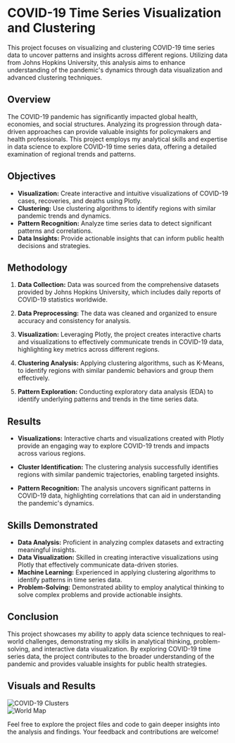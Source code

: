 # COVID-19 Time Series Visualization and Clustering

This project focuses on visualizing and clustering COVID-19 time series data to uncover patterns and insights across different regions. Utilizing data from Johns Hopkins University, this analysis aims to enhance understanding of the pandemic's dynamics through data visualization and advanced clustering techniques.

## Overview

The COVID-19 pandemic has significantly impacted global health, economies, and social structures. Analyzing its progression through data-driven approaches can provide valuable insights for policymakers and health professionals. This project employs my analytical skills and expertise in data science to explore COVID-19 time series data, offering a detailed examination of regional trends and patterns.

## Objectives

- **Visualization:** Create interactive and intuitive visualizations of COVID-19 cases, recoveries, and deaths using Plotly.
- **Clustering:** Use clustering algorithms to identify regions with similar pandemic trends and dynamics.
- **Pattern Recognition:** Analyze time series data to detect significant patterns and correlations.
- **Data Insights:** Provide actionable insights that can inform public health decisions and strategies.

## Methodology

1. **Data Collection:** Data was sourced from the comprehensive datasets provided by Johns Hopkins University, which includes daily reports of COVID-19 statistics worldwide.
   
2. **Data Preprocessing:** The data was cleaned and organized to ensure accuracy and consistency for analysis.

3. **Visualization:** Leveraging Plotly, the project creates interactive charts and visualizations to effectively communicate trends in COVID-19 data, highlighting key metrics across different regions.

4. **Clustering Analysis:** Applying clustering algorithms, such as K-Means, to identify regions with similar pandemic behaviors and group them effectively.

5. **Pattern Exploration:** Conducting exploratory data analysis (EDA) to identify underlying patterns and trends in the time series data.

## Results

- **Visualizations:** Interactive charts and visualizations created with Plotly provide an engaging way to explore COVID-19 trends and impacts across various regions.
  
- **Cluster Identification:** The clustering analysis successfully identifies regions with similar pandemic trajectories, enabling targeted insights.

- **Pattern Recognition:** The analysis uncovers significant patterns in COVID-19 data, highlighting correlations that can aid in understanding the pandemic's dynamics.

## Skills Demonstrated

- **Data Analysis:** Proficient in analyzing complex datasets and extracting meaningful insights.
- **Data Visualization:** Skilled in creating interactive visualizations using Plotly that effectively communicate data-driven stories.
- **Machine Learning:** Experienced in applying clustering algorithms to identify patterns in time series data.
- **Problem-Solving:** Demonstrated ability to employ analytical thinking to solve complex problems and provide actionable insights.

## Conclusion

This project showcases my ability to apply data science techniques to real-world challenges, demonstrating my skills in analytical thinking, problem-solving, and interactive data visualization. By exploring COVID-19 time series data, the project contributes to the broader understanding of the pandemic and provides valuable insights for public health strategies.

## Visuals and Results

![COVID-19 Clusters]([your_image_link_here](https://github.com/ahmedatia456123/COVID-19-visualization-and-time-series-classification/blob/main/Results.png?raw=true))  
![World Map]([your_image_link_here](https://github.com/ahmedatia456123/COVID-19-visualization-and-time-series-classification/blob/main/World%20Map.png?raw=true))

Feel free to explore the project files and code to gain deeper insights into the analysis and findings. Your feedback and contributions are welcome!
